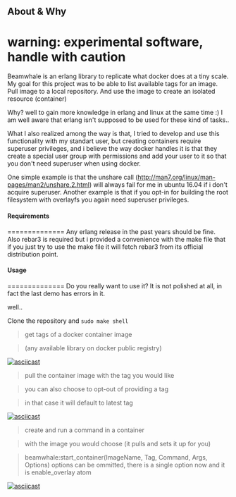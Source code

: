## About & Why


**warning: experimental software, handle with caution**
==============
Beamwhale is an erlang library to replicate what docker does at a tiny scale.
My goal for this project was to be able to list available tags for an image.
Pull image to a local repository. And use the image to create an isolated resource (container)


Why? well to gain more knowledge in erlang and linux at the same time :)
I am well aware that erlang isn't supposed to be used for these kind of tasks..

What I also realized among the way is that, I tried to develop and use this functionality
with my standart user, but creating containers require superuser privileges, and i believe
the way docker handles it is that they create a special user group with permissions and add your user to it so that you don't need superuser when using docker.

One simple example is that the unshare call (<http://man7.org/linux/man-pages/man2/unshare.2.html>) will always fail for me in ubuntu 16.04 if i don't acquire superuser. Another example is that if you opt-in for building the root filesystem with overlayfs you again need superuser privileges.


#### Requirements
==============
Any erlang release in the past years should be fine. Also rebar3 is required but i provided a convenience with the make file that if you just try to use the make file it will fetch rebar3 from its official distribution point.

#### Usage
==============
Do you really want to use it? It is not polished at all, in fact the last demo has errors in it.

well..

Clone the repository and ``sudo make shell``

> get tags of a docker container image

> (any available library on docker public registry)

[![asciicast](https://asciinema.org/a/101686.png)](https://asciinema.org/a/101686)


> pull the container image with the tag you would like

> you can also choose to opt-out of providing a tag

> in that case it will default to latest tag

[![asciicast](https://asciinema.org/a/101687.png)](https://asciinema.org/a/101687)


> create and run a command in a container

> with the image you would choose (it pulls and sets it up for you)

> beamwhale:start_container(ImageName, Tag, Command, Args, Options)  options can be ommitted, there is a single option now and it is enable_overlay atom


[![asciicast](https://asciinema.org/a/101890.png)](https://asciinema.org/a/101890)
